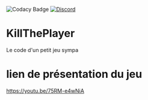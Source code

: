 ![Codacy Badge](https://api.codacy.com/project/badge/Grade/af2ddef96e8b48dd9537a7dca25ff21f) [![Discord](https://img.shields.io/discord/559414587263418378.svg)](https://discord.gg/S7S4DDq)

# KillThePlayer
Le code d'un petit jeu sympa

# lien de présentation du jeu
https://youtu.be/75RM-e4wNiA
